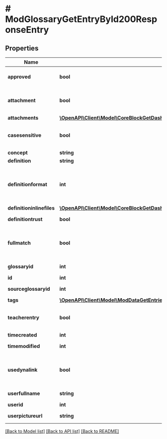 # # ModGlossaryGetEntryById200ResponseEntry

## Properties

Name | Type | Description | Notes
------------ | ------------- | ------------- | -------------
**approved** | **bool** | Whether the entry was approved |
**attachment** | **bool** | Whether or not the entry has attachments |
**attachments** | [**\OpenAPI\Client\Model\CoreBlockGetDashboardBlocks200ResponseBlocksInnerContentsFilesInner[]**](CoreBlockGetDashboardBlocks200ResponseBlocksInnerContentsFilesInner.md) |  | [optional]
**casesensitive** | **bool** | When true, the matching is case sensitive |
**concept** | **string** | The concept |
**definition** | **string** | The definition |
**definitionformat** | **int** | definition format (1 &#x3D; HTML, 0 &#x3D; MOODLE, 2 &#x3D; PLAIN, or 4 &#x3D; MARKDOWN) |
**definitioninlinefiles** | [**\OpenAPI\Client\Model\CoreBlockGetDashboardBlocks200ResponseBlocksInnerContentsFilesInner[]**](CoreBlockGetDashboardBlocks200ResponseBlocksInnerContentsFilesInner.md) |  | [optional]
**definitiontrust** | **bool** | The definition trust flag |
**fullmatch** | **bool** | When true, the matching is done on full words only |
**glossaryid** | **int** | The glossary ID |
**id** | **int** | The entry ID |
**sourceglossaryid** | **int** | The source glossary ID |
**tags** | [**\OpenAPI\Client\Model\ModDataGetEntries200ResponseEntriesInnerTagsInner[]**](ModDataGetEntries200ResponseEntriesInnerTagsInner.md) |  | [optional]
**teacherentry** | **bool** | The entry was created by a teacher, or equivalent. |
**timecreated** | **int** | Time created |
**timemodified** | **int** | Time modified |
**usedynalink** | **bool** | Whether the concept should be automatically linked |
**userfullname** | **string** | Author full name |
**userid** | **int** | Author ID |
**userpictureurl** | **string** | Author picture |

[[Back to Model list]](../../README.md#models) [[Back to API list]](../../README.md#endpoints) [[Back to README]](../../README.md)
